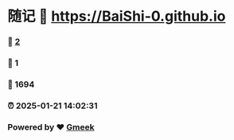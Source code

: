 # 随记 :link: https://BaiShi-0.github.io 
### :page_facing_up: [2](https://BaiShi-0.github.io/tag.html) 
### :speech_balloon: 1 
### :hibiscus: 1694 
### :alarm_clock: 2025-01-21 14:02:31 
### Powered by :heart: [Gmeek](https://github.com/Meekdai/Gmeek)
